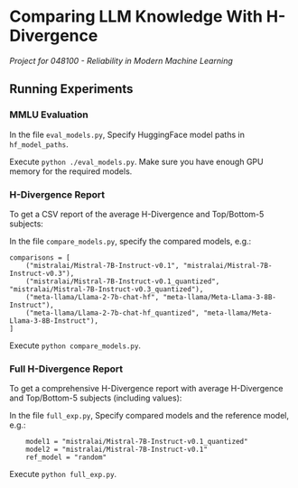 # Comparing LLM Knowledge With H-Divergence
*Project for 048100 - Reliability in Modern Machine Learning*

## Running Experiments
### MMLU Evaluation
In the file ```eval_models.py```, Specify HuggingFace model paths in ```hf_model_paths```.


Execute ```python ./eval_models.py```.
Make sure you have enough GPU memory for the required models.


### H-Divergence Report
To get a CSV report of the average H-Divergence and Top/Bottom-5 subjects:

In the file ```compare_models.py```, specify the compared models, e.g.:
```
comparisons = [
    ("mistralai/Mistral-7B-Instruct-v0.1", "mistralai/Mistral-7B-Instruct-v0.3"),
    ("mistralai/Mistral-7B-Instruct-v0.1_quantized", "mistralai/Mistral-7B-Instruct-v0.3_quantized"),
    ("meta-llama/Llama-2-7b-chat-hf", "meta-llama/Meta-Llama-3-8B-Instruct"),
    ("meta-llama/Llama-2-7b-chat-hf_quantized", "meta-llama/Meta-Llama-3-8B-Instruct"),
]
```

Execute ```python compare_models.py```.


### Full H-Divergence Report
To get a comprehensive H-Divergence report with average H-Divergence and Top/Bottom-5 subjects (including values):


In the file ```full_exp.py```,
Specify compared models and the reference model, e.g.:
```
    model1 = "mistralai/Mistral-7B-Instruct-v0.1_quantized"
    model2 = "mistralai/Mistral-7B-Instruct-v0.1"
    ref_model = "random"
```

Execute ```python full_exp.py```.
